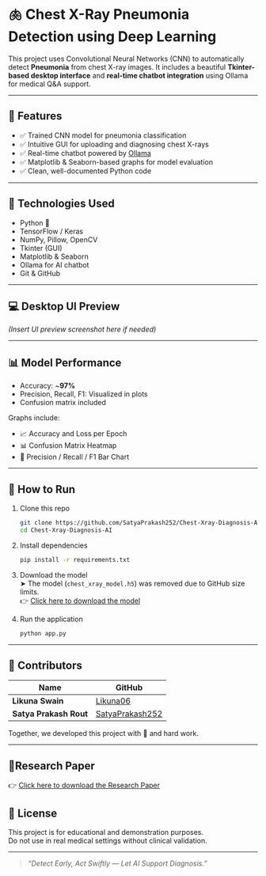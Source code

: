 # 🫁 Chest X-Ray Pneumonia Detection using Deep Learning

This project uses Convolutional Neural Networks (CNN) to automatically detect **Pneumonia** from chest X-ray images. It includes a beautiful **Tkinter-based desktop interface** and **real-time chatbot integration** using Ollama for medical Q&A support.

---

## 🚀 Features

- ✅ Trained CNN model for pneumonia classification
- ✅ Intuitive GUI for uploading and diagnosing chest X-rays
- ✅ Real-time chatbot powered by [Ollama](https://ollama.com/)
- ✅ Matplotlib & Seaborn-based graphs for model evaluation
- ✅ Clean, well-documented Python code

---

## 🧠 Technologies Used

- Python 🐍
- TensorFlow / Keras
- NumPy, Pillow, OpenCV
- Tkinter (GUI)
- Matplotlib & Seaborn
- Ollama for AI chatbot
- Git & GitHub

---

## 💻 Desktop UI Preview

*(Insert UI preview screenshot here if needed)*

---

## 📊 Model Performance

- Accuracy: ~**97%**
- Precision, Recall, F1: Visualized in plots
- Confusion matrix included

Graphs include:
- 📈 Accuracy and Loss per Epoch
- 📊 Confusion Matrix Heatmap
- 📌 Precision / Recall / F1 Bar Chart

---

## 🔧 How to Run

1. Clone this repo  
   ```bash
   git clone https://github.com/SatyaPrakash252/Chest-Xray-Diagnosis-AI.git
   cd Chest-Xray-Diagnosis-AI
   ```

2. Install dependencies  
   ```bash
   pip install -r requirements.txt
   ```

3. Download the model  
   ➤ The model (`chest_xray_model.h5`) was removed due to GitHub size limits.  
   👉 [Click here to download the model](https://drive.google.com/drive/folders/1qf6-zJp5PKFc1lryC893WQ9PHlmGB-yz?usp=drive_link)

4. Run the application  
   ```bash
   python app.py
   ```

---

## 👥 Contributors

| Name               | GitHub                             |
|--------------------|------------------------------------|
| **Likuna Swain** | [Likuna06](https://github.com/Likuna06) |
| **Satya Prakash Rout**       | [SatyaPrakash252](https://github.com/SatyaPrakash252)               |

Together, we developed this project with 💖 and hard work.

---

## 📝Research Paper
👉 [Click here to download the Research Paper](https://drive.google.com/drive/folders/1l1p8FFdqKsQ3gm_pJdhMrRKsND8wrSmX?usp=drive_link)


## 📜 License

This project is for educational and demonstration purposes.  
Do not use in real medical settings without clinical validation.

---

> _“Detect Early, Act Swiftly — Let AI Support Diagnosis.”_
